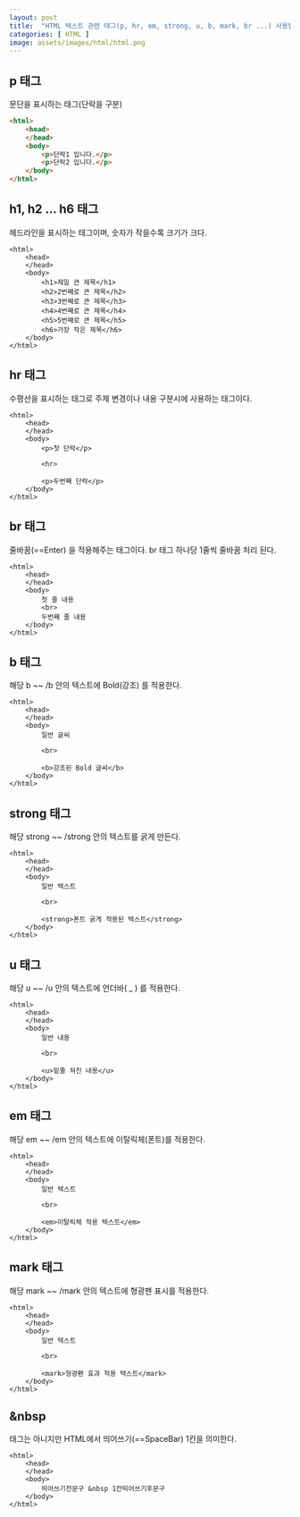 ```yaml
---
layout: post
title:  "HTML 텍스트 관련 태그(p, hr, em, strong, u, b, mark, br ...) 사용법"
categories: [ HTML ]
image: assets/images/html/html.png
---
```


## p 태그

문단을 표시하는 태그(단락을 구분)

```html
<html>
    <head>
    </head>
    <body>
    	<p>단락1 입니다.</p>
        <p>단락2 입니다.</p>
    </body>
</html>
```

## h1, h2 ... h6 태그

헤드라인을 표시하는 태그이며, 숫자가 작을수록 크기가 크다.

```
<html>
    <head>
    </head>
    <body>
    	<h1>제일 큰 제목</h1>
        <h2>2번째로 큰 제목</h2>
        <h3>3번째로 큰 제목</h3>
        <h4>4번째로 큰 제목</h4>
        <h5>5번째로 큰 제목</h5>
        <h6>가장 작은 제목</h6>
    </body>
</html>
```

## hr 태그

수평선을 표시하는 태그로 주제 변경이나 내용 구분시에 사용하는 태그이다.

```
<html>
    <head>
    </head>
    <body>
    	<p>첫 단락</p>
        
        <hr>
        
        <p>두번째 단락</p>
    </body>
</html>
```

## br 태그

줄바꿈(==Enter) 을 적용해주는 태그이다. br 태그 하나당 1줄씩 줄바꿈 처리 된다.

```
<html>
    <head>
    </head>
    <body>
    	첫 줄 내용    
        <br>        
        두번째 줄 내용
    </body>
</html>
```

## b 태그

해당 b ~~ /b 안의 텍스트에 Bold(강조) 를 적용한다.

```
<html>
    <head>
    </head>
    <body>
    	일반 글씨
        
        <br>
        
        <b>강조된 Bold 글씨</b>
    </body>
</html>
```

## strong 태그

해당 strong ~~ /strong 안의 텍스트를 굵게 만든다.

```
<html>
    <head>
    </head>
    <body>
    	일반 텍스트
        
        <br>
        
        <strong>폰트 굵게 적용된 텍스트</strong>
    </body>
</html>
```

## u 태그

해당 u ~~ /u 안의 텍스트에 언더바( \_ ) 를 적용한다.

```
<html>
    <head>
    </head>
    <body>
    	일반 내용
        
        <br>
        
        <u>밑줄 쳐진 내용</u>
    </body>
</html>
```

## em 태그

해당 em ~~ /em 안의 텍스트에 이탈릭체(폰트)를 적용한다.

```
<html>
    <head>
    </head>
    <body>
    	일반 텍스트
        
        <br>
        
        <em>이탈릭체 적용 텍스트</em>
    </body>
</html>
```

## mark 태그

해당 mark ~~ /mark 안의 텍스트에 형광펜 표시를 적용한다.

```
<html>
    <head>
    </head>
    <body>
    	일반 텍스트
        
        <br>
        
        <mark>형광펜 효과 적용 텍스트</mark>
    </body>
</html>
```

## &nbsp

태그는 아니지만 HTML에서 띄어쓰기(==SpaceBar) 1칸을 의미한다.

```
<html>
    <head>
    </head>
    <body>
    	띄어쓰기전문구 &nbsp 1칸띄어쓰기후문구
    </body>
</html>
```